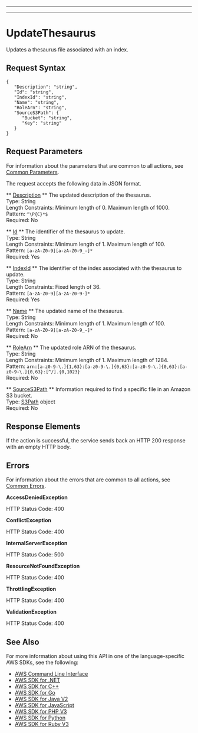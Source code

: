 --------

--------

# UpdateThesaurus<a name="API_UpdateThesaurus"></a>

Updates a thesaurus file associated with an index\.

## Request Syntax<a name="API_UpdateThesaurus_RequestSyntax"></a>

```
{
   "Description": "string",
   "Id": "string",
   "IndexId": "string",
   "Name": "string",
   "RoleArn": "string",
   "SourceS3Path": { 
      "Bucket": "string",
      "Key": "string"
   }
}
```

## Request Parameters<a name="API_UpdateThesaurus_RequestParameters"></a>

For information about the parameters that are common to all actions, see [Common Parameters](CommonParameters.md)\.

The request accepts the following data in JSON format\.

 ** [Description](#API_UpdateThesaurus_RequestSyntax) **   <a name="Kendra-UpdateThesaurus-request-Description"></a>
The updated description of the thesaurus\.  
Type: String  
Length Constraints: Minimum length of 0\. Maximum length of 1000\.  
Pattern: `^\P{C}*$`   
Required: No

 ** [Id](#API_UpdateThesaurus_RequestSyntax) **   <a name="Kendra-UpdateThesaurus-request-Id"></a>
The identifier of the thesaurus to update\.  
Type: String  
Length Constraints: Minimum length of 1\. Maximum length of 100\.  
Pattern: `[a-zA-Z0-9][a-zA-Z0-9_-]*`   
Required: Yes

 ** [IndexId](#API_UpdateThesaurus_RequestSyntax) **   <a name="Kendra-UpdateThesaurus-request-IndexId"></a>
The identifier of the index associated with the thesaurus to update\.  
Type: String  
Length Constraints: Fixed length of 36\.  
Pattern: `[a-zA-Z0-9][a-zA-Z0-9-]*`   
Required: Yes

 ** [Name](#API_UpdateThesaurus_RequestSyntax) **   <a name="Kendra-UpdateThesaurus-request-Name"></a>
The updated name of the thesaurus\.  
Type: String  
Length Constraints: Minimum length of 1\. Maximum length of 100\.  
Pattern: `[a-zA-Z0-9][a-zA-Z0-9_-]*`   
Required: No

 ** [RoleArn](#API_UpdateThesaurus_RequestSyntax) **   <a name="Kendra-UpdateThesaurus-request-RoleArn"></a>
The updated role ARN of the thesaurus\.  
Type: String  
Length Constraints: Minimum length of 1\. Maximum length of 1284\.  
Pattern: `arn:[a-z0-9-\.]{1,63}:[a-z0-9-\.]{0,63}:[a-z0-9-\.]{0,63}:[a-z0-9-\.]{0,63}:[^/].{0,1023}`   
Required: No

 ** [SourceS3Path](#API_UpdateThesaurus_RequestSyntax) **   <a name="Kendra-UpdateThesaurus-request-SourceS3Path"></a>
Information required to find a specific file in an Amazon S3 bucket\.  
Type: [S3Path](API_S3Path.md) object  
Required: No

## Response Elements<a name="API_UpdateThesaurus_ResponseElements"></a>

If the action is successful, the service sends back an HTTP 200 response with an empty HTTP body\.

## Errors<a name="API_UpdateThesaurus_Errors"></a>

For information about the errors that are common to all actions, see [Common Errors](CommonErrors.md)\.

 **AccessDeniedException**   
  
HTTP Status Code: 400

 **ConflictException**   
  
HTTP Status Code: 400

 **InternalServerException**   
  
HTTP Status Code: 500

 **ResourceNotFoundException**   
  
HTTP Status Code: 400

 **ThrottlingException**   
  
HTTP Status Code: 400

 **ValidationException**   
  
HTTP Status Code: 400

## See Also<a name="API_UpdateThesaurus_SeeAlso"></a>

For more information about using this API in one of the language\-specific AWS SDKs, see the following:
+  [ AWS Command Line Interface](https://docs.aws.amazon.com/goto/aws-cli/kendra-2019-02-03/UpdateThesaurus) 
+  [ AWS SDK for \.NET](https://docs.aws.amazon.com/goto/DotNetSDKV3/kendra-2019-02-03/UpdateThesaurus) 
+  [ AWS SDK for C\+\+](https://docs.aws.amazon.com/goto/SdkForCpp/kendra-2019-02-03/UpdateThesaurus) 
+  [ AWS SDK for Go](https://docs.aws.amazon.com/goto/SdkForGoV1/kendra-2019-02-03/UpdateThesaurus) 
+  [ AWS SDK for Java V2](https://docs.aws.amazon.com/goto/SdkForJavaV2/kendra-2019-02-03/UpdateThesaurus) 
+  [ AWS SDK for JavaScript](https://docs.aws.amazon.com/goto/AWSJavaScriptSDK/kendra-2019-02-03/UpdateThesaurus) 
+  [ AWS SDK for PHP V3](https://docs.aws.amazon.com/goto/SdkForPHPV3/kendra-2019-02-03/UpdateThesaurus) 
+  [ AWS SDK for Python](https://docs.aws.amazon.com/goto/boto3/kendra-2019-02-03/UpdateThesaurus) 
+  [ AWS SDK for Ruby V3](https://docs.aws.amazon.com/goto/SdkForRubyV3/kendra-2019-02-03/UpdateThesaurus) 